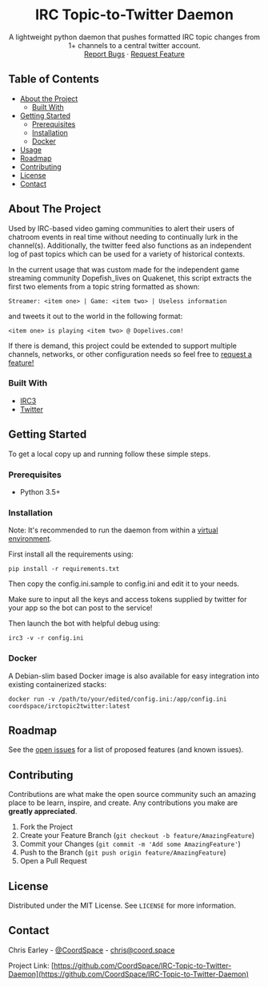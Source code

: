   <h1 align="center">IRC Topic-to-Twitter Daemon</h3>

  <p align="center">
    A lightweight python daemon that pushes formatted IRC topic changes from 1+ channels to a central twitter account.
    <br />
    <a href="https://github.com/CoordSpace/IRC-Topic-to-Twitter-Daemon/issues">Report Bugs</a>
    ·
    <a href="https://github.com/CoordSpace/IRC-Topic-to-Twitter-Daemon/issues">Request Feature</a>
  </p>
</p>



## Table of Contents

* [About the Project](#about-the-project)
  * [Built With](#built-with)
* [Getting Started](#getting-started)
  * [Prerequisites](#prerequisites)
  * [Installation](#installation)
  * [Docker](#docker)
* [Usage](#usage)
* [Roadmap](#roadmap)
* [Contributing](#contributing)
* [License](#license)
* [Contact](#contact)



## About The Project

Used by IRC-based video gaming communities to alert their users of chatroom events in real time without needing to continually lurk in the channel(s). Additionally, the twitter feed also functions as an independent log of past topics which can be used for a variety of historical contexts.

In the current usage that was custom made for the independent game streaming community Dopefish_lives on Quakenet, this script extracts the first two elements from a topic string formatted as shown:

    Streamer: <item one> | Game: <item two> | Useless information
and tweets it out to the world in the following format:

    <item one> is playing <item two> @ Dopelives.com!

If there is demand, this project could be extended to support multiple channels, networks, or other configuration needs so feel free to <a href="https://github.com/CoordSpace/IRC-Topic-to-Twitter-Daemon/issues">request a feature!</a>



### Built With

* [IRC3](https://pypi.python.org/pypi/irc3/)
* [Twitter](https://pypi.python.org/pypi/twitter)



## Getting Started

To get a local copy up and running follow these simple steps.



### Prerequisites

 * Python 3.5+



### Installation
 
Note: It's recommended to run the daemon from within a [virtual environment](https://docs.python.org/3/library/venv.html).

First install all the requirements using:

`pip install -r requirements.txt`

Then copy the config.ini.sample to config.ini and edit it to your needs.

Make sure to input all the keys and access tokens supplied by twitter for your app so the bot can post to the service!

Then launch the bot with helpful debug using:

`irc3 -v -r config.ini`



### Docker

A Debian-slim based Docker image is also available for easy integration into existing containerized stacks:

`docker run -v /path/to/your/edited/config.ini:/app/config.ini coordspace/irctopic2twitter:latest`



## Roadmap

See the [open issues](https://github.com/CoordSpace/IRC-Topic-to-Twitter-Daemon/issues) for a list of proposed features (and known issues).



## Contributing

Contributions are what make the open source community such an amazing place to be learn, inspire, and create. Any contributions you make are **greatly appreciated**.

1. Fork the Project
2. Create your Feature Branch (`git checkout -b feature/AmazingFeature`)
3. Commit your Changes (`git commit -m 'Add some AmazingFeature'`)
4. Push to the Branch (`git push origin feature/AmazingFeature`)
5. Open a Pull Request



## License

Distributed under the MIT License. See `LICENSE` for more information.



## Contact

Chris Earley - [@CoordSpace](https://twitter.com/CoordSpace) - chris@coord.space

Project Link: [https://github.com/CoordSpace/IRC-Topic-to-Twitter-Daemon](https://github.com/CoordSpace/IRC-Topic-to-Twitter-Daemon)


